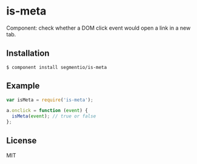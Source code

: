 # is-meta

  Component: check whether a DOM click event would open a link in a new tab.

## Installation

    $ component install segmentio/is-meta

## Example
    
```js
var isMeta = require('is-meta');

a.onclick = function (event) { 
  isMeta(event); // true or false
};
```

## License

  MIT
